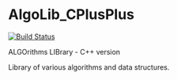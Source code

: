 # AlgoLib_CPlusPlus
[![Build Status](https://travis-ci.org/ref-humbold/AlgoLib_CPlusPlus.svg?branch=master)](https://travis-ci.org/ref-humbold/AlgoLib_CPlusPlus)

ALGOrithms LIBrary - C++ version

Library of various algorithms and data structures.
